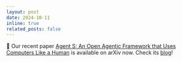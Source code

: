 ```yaml
---
layout: post
date: 2024-10-11
inline: true
related_posts: false
---
```


:rocket: Our recent paper <a href="https://arxiv.org/abs/2410.08164">Agent S: An Open Agentic Framework that Uses Computers Like a Human</a> is available on arXiv now. Check its <a href="https://www.simular.ai/agent-s">blog</a>!
